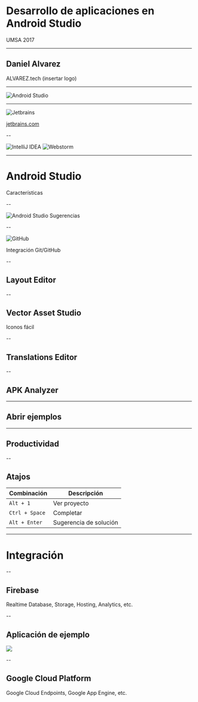 # Desarrollo de aplicaciones en Android Studio <!-- .slide: style="text-align: left;"> -->

UMSA 2017

---

## Daniel Alvarez

ALVAREZ.tech (insertar logo)

---

![Android Studio](content/images/logo-android-studio.png) <!-- .element: class="plain" width="48%"-->

---

![Jetbrains](content/images/jetbrains.svg) <!-- .element: class="plain" width="48%"-->

[jetbrains.com](https://www.jetbrains.com/)

--

![IntelliJ IDEA](content/images/intellij-idea.svg) <!-- .element: class="plain" width="40%"-->
![Webstorm](content/images/webstorm.svg) <!-- .element: class="plain" width="40%"-->

---

# Android Studio <!-- .slide: style="text-align: left;"> -->
Características

--

![Android Studio](content/images/codeeditor-low.gif)
Sugerencias

--

![GitHub](content/images/github-octocat.svg) <!-- .element: class="plain" width="40%"-->

Integración Git/GitHub

--

## Layout Editor <!-- .slide: style="text-align: left;"> -->

--

## Vector Asset Studio <!-- .slide: style="text-align: left;"> -->

Iconos fácil

--

## Translations Editor <!-- .slide: style="text-align: left;"> -->

--

## APK Analyzer  <!-- .slide: style="text-align: left;"> -->

---

## Abrir ejemplos

---

## Productividad

--

## Atajos

| Combinación   | Descripción   |
|---------------|---------------|
| `Alt + 1`       | Ver proyecto  |
| `Ctrl + Space`  | Completar     |
| `Alt + Enter`   | Sugerencia de solución  |

---

# Integración <!-- .slide: style="text-align: left;"> -->

--

## Firebase <!-- .slide: style="text-align: left;"> -->

Realtime Database, Storage, Hosting, Analytics, etc.

--

## Aplicación de ejemplo
![](content/images/demo-firebase.png) <!-- .element: width="50%"-->

--

## Google Cloud Platform  <!-- .slide: style="text-align: left;"> -->
Google Cloud Endpoints, Google App Engine, etc.